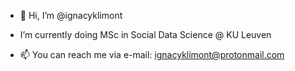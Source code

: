 - 👋 Hi, I’m @ignacyklimont

- I’m currently doing MSc in Social Data Science @ KU Leuven

- 📫 You can reach me via e-mail: ignacyklimont@protonmail.com
